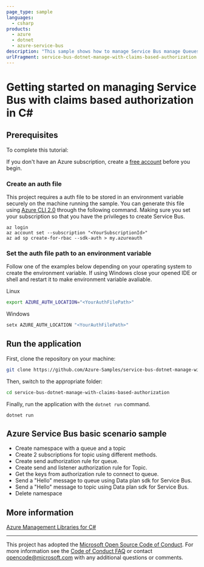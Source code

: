 ```yaml
---
page_type: sample
languages:
  - csharp
products:
  - azure
  - dotnet
  - azure-service-bus
description: "This sample shows how to manage Service Bus manage Queues with claims based authorization"
urlFragment: service-bus-dotnet-manage-with-claims-based-authorization
---
```


# Getting started on managing Service Bus with claims based authorization in C#

## Prerequisites

To complete this tutorial:

If you don't have an Azure subscription, create a [free account] before you begin.

### Create an auth file

This project requires a auth file to be stored in an environment variable securely on the machine running the sample. You can generate this file using [Azure CLI 2.0] through the following command. Making sure you set your subscription so that you have the privileges to create Service Bus.

```azure-cli
az login
az account set --subscription "<YourSubscriptionId>"
az ad sp create-for-rbac --sdk-auth > my.azureauth
```

### Set the auth file path to an environment variable

Follow one of the examples below depending on your operating system to create the environment variable. If using Windows close your opened IDE or shell and restart it to make environment variable avaliable.

Linux

```bash
export AZURE_AUTH_LOCATION="<YourAuthFilePath>"
```

Windows

```cmd
setx AZURE_AUTH_LOCATION "<YourAuthFilePath>"
```

## Run the application

First, clone the repository on your machine:

```bash
git clone https://github.com/Azure-Samples/service-bus-dotnet-manage-with-claims-based-authorization.git
```

Then, switch to the appropriate folder:
```bash
cd service-bus-dotnet-manage-with-claims-based-authorization
```

Finally, run the application with the `dotnet run` command.

```console
dotnet run
```

## Azure Service Bus basic scenario sample

*  Create namespace with a queue and a topic
*  Create 2 subscriptions for topic using different methods.
*  Create send authorization rule for queue.
*  Create send and listener authorization rule for Topic.
*  Get the keys from authorization rule to connect to queue.
*  Send a "Hello" message to queue using Data plan sdk for Service Bus.
*  Send a "Hello" message to topic using Data plan sdk for Service Bus.
*  Delete namespace

## More information

[Azure Management Libraries for C#][Azure .Net Developer Center]

---

This project has adopted the [Microsoft Open Source Code of Conduct]. For more information see the [Code of Conduct FAQ] or contact [opencode@microsoft.com] with any additional questions or comments.

<!-- LINKS -->
[free account]: https://azure.microsoft.com/free/?WT.mc_id=A261C142F
[Azure Management Libraries for C#]: https://github.com/Azure/azure-sdk-for-net/tree/Fluent
[Azure .Net Developer Center]: https://azure.microsoft.com/en-us/develop/net
[Microsoft Open Source Code of Conduct]: https://opensource.microsoft.com/codeofconduct
[opencode@microsoft.com]: mailto:opencode@microsoft.com
[Code of Conduct FAQ]: https://opensource.microsoft.com/codeofconduct/faq/
[Azure CLI 2.0]: https://docs.microsoft.com/en-us/cli/azure/install-azure-cli?view=azure-cli-latest
